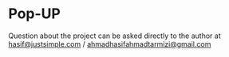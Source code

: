 # Pop-UP
Question about the project can be asked directly to the author at hasif@justsimple.com / ahmadhasifahmadtarmizi@gmail.com
